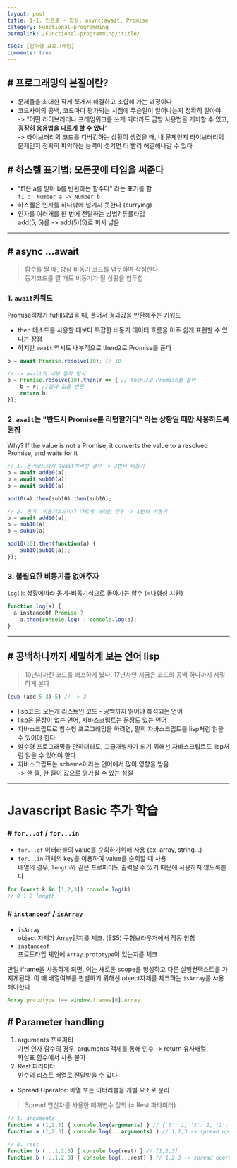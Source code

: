 ```yaml
---
layout: post
title: 1-1. 인트로 - 합성, async:await, Promise
category: Functional-programming
permalink: /Functional-programming/:title/

tags: [함수형 프로그래밍]
comments: true
---
```


## # 프로그래밍의 본질이란?
* 문제들을 최대한 작게 쪼개서 해결하고 조합해 가는 과정이다
* 코드사이의 공백, 코드마다 평가되는 시점에 무슨일이 일어나는지 정확히 알아야  
-> "어떤 라이브러리나 프레임워크를 쓰게 되더라도 금방 사용법을 캐치할 수 있고, **굉장히 응용법을 다르게 할 수 있다**"  
-> 라이브러리의 코드를 디버깅하는 상황이 생겼을 때, 내 문제인지 라이브러리의 문제인지 정확히 파악하는 능력이 생기면 더 빨리 해결해나갈 수 있다


## # 하스켈 표기법: 모든곳에 타입을 써준다 
* "f1은 a를 받아 b를 반환하는 함수다" 라는 표기를 함  
`f1 :: Number a -> Number b`
* 하스켈은 인자를 하나밖에 넘기지 못한다 (currying)
* 인자를 여러개를 한 번에 전달하는 방법? 튜플타입  
add(5, 5)를 -> add(5)(5)로 펴서 넣음

---

## # async ...await
> 함수를 짤 때, 항상 비동기 코드를 염두하며 작성한다.  
>동기코드를 짤 때도 비동기가 될 상황을 염두함
### 1. `await`키워드
Promise객체가 fufill되었을 때, 풀어서 결과값을 반환해주는 키워드  
* then 메소드를 사용할 때보다 복잡한 비동기 데이터 흐름을 아주 쉽게 표현할 수 있다는 장점
* 하지만 `await` 역시도 내부적으로 then으로 Promise를 푼다

```js
b = await Promise.resolve(10); // 10

// -> await의 내부 동작 방식
b = Promise.resolve(10).then(r => { // then으로 Promise를 풀어
    b = r; //결과 값을 반환
    return b; 
});
```
### 2. `await`는 "반드시 Promise를 리턴할거다" 라는 상황일 때만 사용하도록 권장
Why?  If the value is not a Promise, it converts the value to a resolved Promise, and waits for it


```js
// 1. 동기코드까지 await처리한 경우 -> 3번의 비동기
b = await add10(a);
b = await sub10(a);
b = await sub10(a);

add10(a).then(sub10).then(sub10); 

// 2. 동기, 비동기코드마다 다르게 처리한 경우 -> 1번의 비동기
b = await add10(a);
b = sub10(a);
b = sub10(a);

add10(10).then(function(a) {
    sub10(sub10(a));
});
```
### 3. 불필요한 비동기를 없애주자  
`log()`: 상황에따라 동기-비동기식으로 돌아가는 함수 (=다형성 지원)
```js
function log(a) {
  a instanceOf Promise ?
    a.then(console.log) : console.log(a);
}
```

---

## # 공백하나까지 세밀하게 보는 언어 lisp
>10년차까진 코드를 러프하게 봤다. 17년차인 지금은 코드의 공백 하나까지 세밀하게 본다 
```js
(sub (add 5 3) 5) // -> 3
```
* lisp코드: 모든게 리스트인 코드 - 공백까지 읽어야 해석되는 언어
* lisp은 문장이 없는 언어, 자바스크립트는 문장도 있는 언어
* 자바스크립트로 함수형 프로그래밍을 하려면, 필히 자바스크립트를 lisp처럼 읽을 수 있어야 한다
* 함수형 프로그래밍을 안하더라도, 고급개발자가 되기 위해선 자바스크립트도 lisp처럼 읽을 수 있어야 한다
* 자바스크립트는 scheme이라는 언어에서 많이 영향을 받음  
-> 한 줄, 한 줄이 값으로 평가될 수 있는 성질

---


# Javascript Basic 추가 학습

### # `for...of` /  `for...in`
* `for...of` 이터러블의 value를 순회하기위해 사용 (ex. array, string...)
* `for...in` 객체의 key를 이용하여 value를 순회할 때 사용  
배열의 경우, `length`와 같은 프로퍼티도 출력될 수 있기 때문에 사용하지 않도록한다
```js
for (const k in [1,2,3]) console.log(k) 
// 0 1 2 length
```

### # `instanceof` / `isArray`  
* `isArray`  
object 자체가 Array인지를 체크. (ES5) 구형브라우저에서 작동 안함
* `instanceof`  
프로토타입 체인에 `Array.prototype`이 있는지를 체크

만일 iframe을 사용하게 되면, 이는 새로운 scope를 형성하고 다른 실행컨택스트를 가지게된다. 이 때 배열여부를 판별하기 위해선  object자체를 체크하는 `isArray`를 사용해야한다 
```js
Array.prototype !== window.frames[0].Array
```


## # Parameter handling

1. arguments 프로퍼티  
가변 인자 함수의 경우, arguments 객체를 통해 인수 -> return 유사배열  
화살표 함수에서 사용 불가 
2. Rest 파라미터  
인수의 리스트 배열로 전달받을 수 있다
* Spread Operator: 배열 또는 이터러블을 개별 요소로 분리

>Spread 연산자를 사용한 매개변수 정의 (= Rest 파라미터)

```js
// 1. arguments
function a (1,2,3) { console.log(arguments) } // {'0': 1, '1': 2, '2': 3 }
function a (1,2,3) { console.log(...arguments) } // 1,2,3 -> spread operator

// 2. rest
function b (...1,2,3) { console.log(rest) } // [1,2,3]
function b (...1,2,3) { console.log(...rest) } // 1,2,3 -> spread operator

```